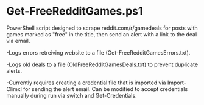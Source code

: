 # Get-FreeRedditGames.ps1
PowerShell script designed to scrape reddit.com/r/gamedeals for posts with games marked as "free" in the title, then send an alert with a link to the deal via email. 

-Logs errors retreiving website to a file (Get-FreeRedditGamesErrors.txt).

-Logs old deals to a file (OldFreeRedditGamesDeals.txt) to prevent duplicate alerts.

-Currently requires creating a credential file that is imported via Import-Climxl for sending the alert email. Can be modified to accept credentials manually during run via switch and Get-Credentials.
